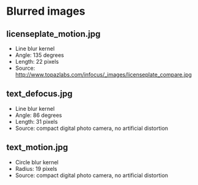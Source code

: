 # Blurred images

## licenseplate_motion.jpg
* Line blur kernel
* Angle: 135 degrees
* Length: 22 pixels
* Source: <http://www.topazlabs.com/infocus/_images/licenseplate_compare.jpg>

## text_defocus.jpg
* Line blur kernel
* Angle: 86 degrees
* Length: 31 pixels
* Source: compact digital photo camera, no artificial distortion

## text_motion.jpg
* Circle blur kernel
* Radius: 19 pixels
* Source: compact digital photo camera, no artificial distortion
